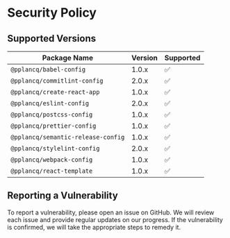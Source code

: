 # Security Policy

## Supported Versions

| Package Name                       | Version | Supported          |
|------------------------------------|---------|--------------------|
| `@pplancq/babel-config`            | 1.0.x   | :white_check_mark: |
| `@pplancq/commitlint-config`       | 2.0.x   | :white_check_mark: |
| `@pplancq/create-react-app`        | 1.0.x   | :white_check_mark: |
| `@pplancq/eslint-config`           | 2.0.x   | :white_check_mark: |
| `@pplancq/postcss-config`          | 1.0.x   | :white_check_mark: |
| `@pplancq/prettier-config`         | 1.0.x   | :white_check_mark: |
| `@pplancq/semantic-release-config` | 1.0.x   | :white_check_mark: |
| `@pplancq/stylelint-config`        | 2.0.x   | :white_check_mark: |
| `@pplancq/webpack-config`          | 1.0.x   | :white_check_mark: |
| `@pplancq/react-template`          | 1.0.x   | :white_check_mark: |

## Reporting a Vulnerability

To report a vulnerability, please open an issue on GitHub. We will review each issue and provide regular updates on our progress. If the vulnerability is confirmed, we will take the appropriate steps to remedy it.
